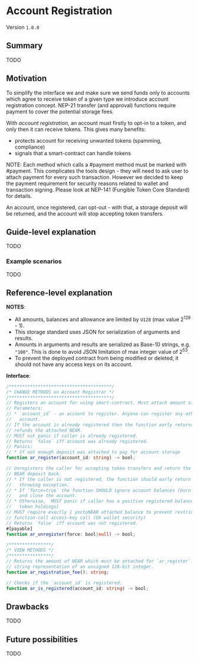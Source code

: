 # Account Registration

Version `1.0.0`

## Summary

TODO

## Motivation

To simplify the interface we and make sure we send funds only to accounts which agree to receive token of a given type we introduce account registration concept. NEP-21 transfer (and approval) functions require payment to cover the potential storage fees. 

With _account registration_, an account must firstly to opt-in to a token, and only then it can receive tokens. This gives many benefits:

* protects account for receiving unwanted tokens (spamming, compliance)
* signals that a smart-contract can handle tokens

NOTE: Each method which calls a #payment method must be marked with #payment. This complicates the tools design - they will need to ask user to attach payment for every such transaction.  However we decided to keep the payment requirement for security reasons related to wallet and transaction signing. Please look at NEP-141 (Fungible Token Core Standard) for details.

An account, once registered, can opt-out - with that, a storage deposit will be returned, and the account will stop accepting token transfers.

## Guide-level explanation

TODO

### Example scenarios

TODO


## Reference-level explanation

**NOTES**:

- All amounts, balances and allowance are limited by `U128` (max value 2<sup>128</sup> - 1).
- This storage standard uses JSON for serialization of arguments and results.
- Amounts in arguments and results are serialized as Base-10 strings, e.g. `"100"`. This is done to avoid JSON limitation of max integer value of 2<sup>53</sup>.
- To prevent the deployed contract from being modified or deleted, it should not have any access keys on its account.

**Interface**:

```ts
/***************************************/
/* CHANGE METHODS on Account Registrar */
/***************************************/
// Registers an account for using smart-contract. Must attach amount of NEAR given by `ar_registration_fee`.
// Parameters:
// * `account_id` - an account to register. Anyone can register any other
//   account.
// If the account is already registered then the function early returns and
// refunds the attached NEAR.
// MUST not panic if caller is already registered.
// Returns `false` iff account was already registered.
// Panics:
// * If not enough deposit was attached to pay for account storage
function ar_register(account_id: string) -> bool;

// Unregisters the caller for accepting token transfers and return the storage
// NEAR deposit back.
// * If the caller is not registered, the function should early return without
//   throwing exception.
// * If `force=true` the function SHOULD ignore account balances (burn them)
//   and close the account.
// * Otherwise,  MUST panic if caller has a positive registered balance (eg
//   token holdings)
// MUST require exactly 1 yoctoNEAR attached balance to prevent restricted
// function-call access-key call (UX wallet security)
// Returns `false` iff account was not registered.
#[payable]
function ar_unregister(force: bool|null) -> bool;

/****************/
/* VIEW METHODS */
/****************/
// Returns the amount of NEAR which must be attached for `ar_register`. It's a
// string representation of an unsigned 128-bit integer.
function ar_registration_fee(): string;

// Checks if the `account_id` is registered.
function ar_is_registered(account_id: string) -> bool;
```

## Drawbacks

TODO

## Future possibilities

TODO
